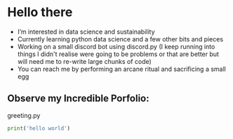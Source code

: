 # Hello there
- I’m interested in data science and sustainability
- Currently learning python data science and a few other bits and pieces
- Working on a small discord bot using discord.py (I keep running into things I didn't realise were going to be problems or that are better but will need me to re-write large chunks of code)
- You can reach me by performing an arcane ritual and sacrificing a small egg

## Observe my Incredible Porfolio:

greeting.py
```py
print('hello world')
```



<!---
Mr-Ixolate/Mr-Ixolate is a ✨ special ✨ repository because its `README.md` (this file) appears on your GitHub profile.
You can click the Preview link to take a look at your changes.
--->
